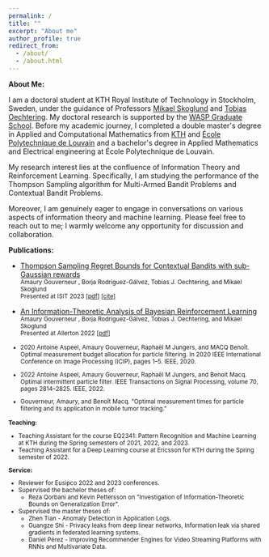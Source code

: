 ```yaml
---
permalink: /
title: ""
excerpt: "About me"
author_profile: true
redirect_from: 
  - /about/
  - /about.html
---
```


**About Me:**

I am a doctoral student at KTH Royal Institute of Technology in Stockholm, Sweden, under the guidance of Professors [Mikael Skoglund](https://people.kth.se/~skoglund/) and [Tobias Oechtering](https://www.kth.se/profile/oech). My doctoral research is supported by the [WASP Graduate School](https://wasp-sweden.org). Before my academic journey, I completed a double master's degree in Applied and Computational Mathematics from [KTH](https://www.kth.se/en/studies/master/applied-and-computational-mathematics/msc-applied-and-computational-mathematics-1.344221) and [École Polytechnique de Louvain](https://uclouvain.be/en/faculties/epl/mathematiques-appliquees.html) and a bachelor's degree in Applied Mathematics and Electrical engineering at École Polytechnique de Louvain.  

My research interest lies at the confluence of Information Theory and Reinforcement Learning. Specifically, I am studying the performance of the Thompson Sampling algorithm for Multi-Armed Bandit Problems and Contextual Bandit Problems.

Moreover, I am genuinely eager to engage in conversations on various aspects of information theory and machine learning. Please feel free to reach out to me; I warmly welcome any opportunity for discussion and collaboration.

**Publications:**

- [Thompson Sampling Regret Bounds for Contextual Bandits with sub-Gaussian rewards](https://arxiv.org/abs/2304.13593)
  <br /><small> Amaury Gouverneur , <it> Borja Rodríguez-Gálvez, Tobias J. Oechtering, and Mikael Skoglund</it></small>
  <br /><small>Presented at ISIT 2023 [<a href="https://arxiv.org/pdf/2304.13593.pdf">pdf</a>] [<a href="citations/thomson_sampling_regret_contextual_bandits_subgaussian.html">cite</a>]</small>

- [An Information-Theoretic Analysis of Bayesian Reinforcement Learning](https://arxiv.org/abs/2207.08735)
  <br /><small> Amaury Gouverneur , <it> Borja Rodríguez-Gálvez, Tobias J. Oechtering, and Mikael Skoglund</it></small>
  <br /><small>Presented at Allerton 2022 [<a href="https://arxiv.org/pdf/2207.08735.pdf">pdf</a>]  


- 2020 Antoine Aspeel, Amaury Gouverneur, Raphaël M Jungers, and MACQ Benoît. Optimal measurement budget allocation for particle filtering. In 2020 IEEE International Conference on Image Processing (ICIP), pages 1–5. IEEE, 2020.
- 2022 Antoine Aspeel, Amaury Gouverneur, Raphaël M Jungers, and Benoit Macq. Optimal intermittent particle filter. IEEE Transactions on Signal Processing, volume 70, pages 2814–2825. IEEE, 2022.
- Gouverneur, Amaury, and Benoît Macq. "Optimal measurement times for particle filtering and its application in mobile tumor tracking."

**Teaching:**

- Teaching Assistant for the course EQ2341: Pattern Recognition and Machine Learning at KTH during the Spring semesters of 2021, 2022, and 2023.
- Teaching Assistant for a Deep Learning course at Ericsson for KTH during the Spring semester of 2022.

**Service:**

- Reviewer for Eusipco 2022 and 2023 conferences.
- Supervised the bachelor theses of: 
  - Reza Qorbani and Kevin Pettersson on "Investigation of Information-Theoretic Bounds on Generalization Error".
- Supervised the master theses of:
  - Zhen Tian - Anomaly Detection in Application Logs.
  - Guangze Shi - Privacy leaks from deep linear networks, Information leak via shared gradients in federated learning systems.
  - Daniel Pérez - Improving Recommender Engines for Video Streaming Platforms with RNNs and Multivariate Data.
